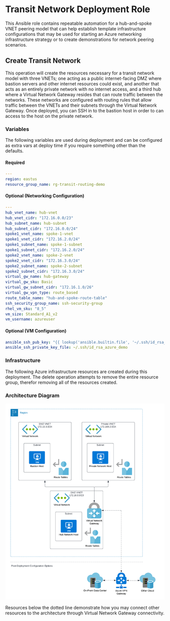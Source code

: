 # Transit Network Deployment Role

This Ansible role contains repeatable automation for a hub-and-spoke VNET peering model that can help establish template infrastructure configurations that may be used for starting an Azure networking infrastructure strategy or to create demonstrations for network peering scenarios.

## Create Transit Network

This operation will create the resources necessary for a transit network model with three VNETs; one acting as a public internet-facing DMZ where bastion servers and other internet resources could exist, and another that acts as an entirely private network with no internet access, and a third hub where a Virtual Network Gateway resides that can route traffic between the networks.  These networks are configured with routing rules that allow traffic between the VNETs and their subnets through the Virtual Network Gateway.  Once deployed, you can SSH in to the bastion host in order to can access to the host on the private network.

### Variables

The following variables are used during deployment and can be configured as extra vars at deploy time if you require something other than the defaults.

#### Required

```yaml
---
region: eastus
resource_group_name: rg-transit-routing-demo
```

#### Optional (Networking Configuration)

```yaml
---
hub_vnet_name: hub-vnet
hub_vnet_cidr: "172.16.0.0/23"
hub_subnet_name: hub-subnet
hub_subnet_cidr: "172.16.0.0/24"
spoke1_vnet_name: spoke-1-vnet
spoke1_vnet_cidr: "172.16.2.0/24"
spoke1_subnet_name: spoke-1-subnet
spoke1_subnet_cidr: "172.16.2.0/24"
spoke2_vnet_name: spoke-2-vnet
spoke2_vnet_cidr: "172.16.3.0/24"
spoke2_subnet_name: spoke-2-subnet
spoke2_subnet_cidr: "172.16.3.0/24"
virtual_gw_name: hub-gateway
virtual_gw_sku: Basic
virtual_gw_subnet_cidr: "172.16.1.0/26"
virtual_gw_vpn_type: route_based
route_table_name: "hub-and-spoke-route-table"
ssh_security_group_name: ssh-security-group
rhel_vm_sku: "8_5"
vm_size: Standard_A1_v2
vm_username: azureuser
```

#### Optional (VM Configuration)

```yaml
ansible_ssh_pub_key: "{{ lookup('ansible.builtin.file', '~/.ssh/id_rsa_azure_demo.pub') }}"
ansible_ssh_private_key_file: ~/.ssh/id_rsa_azure_demo
```

### Infrastructure

The following Azure infrastructure resources are created during this deployment.  The delete operation attempts to remove the entire resource group, therefor removing all of the resources created.

### Architecture Diagram

![Deployment Architecture Diagram](./files/transit_network_arch_diagram.png)

Resources below the dotted line demonstrate how you may connect other resources to the architecture through Virtual Network Gateway connectivity.